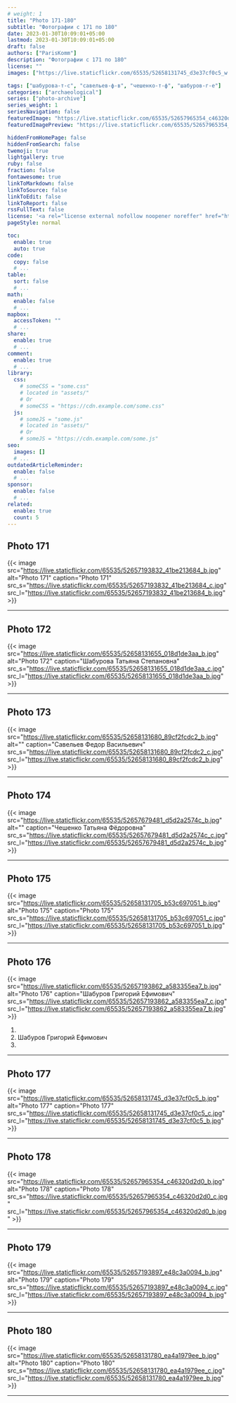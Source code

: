 ```yaml
---
# weight: 1
title: "Photo 171-180"
subtitle: "Фотографии с 171 по 180"
date: 2023-01-30T10:09:01+05:00
lastmod: 2023-01-30T10:09:01+05:00
draft: false
authors: ["ParisKomm"]
description: "Фотографии с 171 по 180"
license: ""
images: ["https://live.staticflickr.com/65535/52658131745_d3e37cf0c5_w.jpg"] # изображения страниц для Open Graph и Twitter Cards.

tags: ["шабурова-т-с", "савельев-ф-в", "чешенко-т-ф", "шабуров-г-е"]
categories: ["archaeological"]
series: ["photo-archive"]
series_weight: 1
seriesNavigation: false
featuredImage: "https://live.staticflickr.com/65535/52657965354_c46320d2d0_b.jpg" # главное изображение для содержимого.
featuredImagePreview: "https://live.staticflickr.com/65535/52657965354_c46320d2d0_b.jpg" # изображение для главной страницы.

hiddenFromHomePage: false
hiddenFromSearch: false
twemoji: true
lightgallery: true
ruby: false
fraction: false
fontawesome: true
linkToMarkdown: false
linkToSource: false
linkToEdit: false
linkToReport: false
rssFullText: false
license: '<a rel="license external nofollow noopener noreffer" href="https://creativecommons.org/licenses/by-nc-nd/4.0/" target="_blank">CC BY-NC-ND 4.0</a>'
pageStyle: normal

toc:
  enable: true
  auto: true
code:
  copy: false
  # ...
table:
  sort: false
  # ...
math:
  enable: false
  # ...
mapbox:
  accessToken: ""
  # ...
share:
  enable: true
  # ...
comment:
  enable: true
  # ...
library:
  css:
    # someCSS = "some.css"
    # located in "assets/"
    # Or
    # someCSS = "https://cdn.example.com/some.css"
  js:
    # someJS = "some.js"
    # located in "assets/"
    # Or
    # someJS = "https://cdn.example.com/some.js"
seo:
  images: []
  # ...
outdatedArticleReminder:
  enable: false
  # ...
sponsor:
  enable: false
  # ...
related:
  enable: true
  count: 5
---
```


<!--more-->

## Photo 171

{{< image src="https://live.staticflickr.com/65535/52657193832_41be213684_b.jpg" alt="Photo 171" caption="Photo 171" src_s="https://live.staticflickr.com/65535/52657193832_41be213684_c.jpg" src_l="https://live.staticflickr.com/65535/52657193832_41be213684_b.jpg" >}}

***

## Photo 172

{{< image src="https://live.staticflickr.com/65535/52658131655_018d1de3aa_b.jpg" alt="Photo 172" caption="Шабурова Татьяна Степановна" src_s="https://live.staticflickr.com/65535/52658131655_018d1de3aa_c.jpg" src_l="https://live.staticflickr.com/65535/52658131655_018d1de3aa_b.jpg" >}}

***

## Photo 173

{{< image src="https://live.staticflickr.com/65535/52658131680_89cf2fcdc2_b.jpg" alt="" caption="Савельев Федор Васильевич" src_s="https://live.staticflickr.com/65535/52658131680_89cf2fcdc2_c.jpg" src_l="https://live.staticflickr.com/65535/52658131680_89cf2fcdc2_b.jpg" >}}

***

## Photo 174

{{< image src="https://live.staticflickr.com/65535/52657679481_d5d2a2574c_b.jpg" alt="" caption="Чешенко Татьяна Фёдоровна" src_s="https://live.staticflickr.com/65535/52657679481_d5d2a2574c_c.jpg" src_l="https://live.staticflickr.com/65535/52657679481_d5d2a2574c_b.jpg" >}}

***

## Photo 175

{{< image src="https://live.staticflickr.com/65535/52658131705_b53c697051_b.jpg" alt="Photo 175" caption="Photo 175" src_s="https://live.staticflickr.com/65535/52658131705_b53c697051_c.jpg" src_l="https://live.staticflickr.com/65535/52658131705_b53c697051_b.jpg" >}}

***

## Photo 176

{{< image src="https://live.staticflickr.com/65535/52657193862_a583355ea7_b.jpg" alt="Photo 176" caption="Шабуров Григорий Ефимович" src_s="https://live.staticflickr.com/65535/52657193862_a583355ea7_c.jpg" src_l="https://live.staticflickr.com/65535/52657193862_a583355ea7_b.jpg" >}}

1.
2. Шабуров Григорий Ефимович
3.

***

## Photo 177

{{< image src="https://live.staticflickr.com/65535/52658131745_d3e37cf0c5_b.jpg" alt="Photo 177" caption="Photo 177" src_s="https://live.staticflickr.com/65535/52658131745_d3e37cf0c5_c.jpg" src_l="https://live.staticflickr.com/65535/52658131745_d3e37cf0c5_b.jpg" >}}

***

## Photo 178

{{< image src="https://live.staticflickr.com/65535/52657965354_c46320d2d0_b.jpg" alt="Photo 178" caption="Photo 178" src_s="https://live.staticflickr.com/65535/52657965354_c46320d2d0_c.jpg" src_l="https://live.staticflickr.com/65535/52657965354_c46320d2d0_b.jpg" >}}

***

## Photo 179

{{< image src="https://live.staticflickr.com/65535/52657193897_e48c3a0094_b.jpg" alt="Photo 179" caption="Photo 179" src_s="https://live.staticflickr.com/65535/52657193897_e48c3a0094_c.jpg" src_l="https://live.staticflickr.com/65535/52657193897_e48c3a0094_b.jpg" >}}

***

## Photo 180

{{< image src="https://live.staticflickr.com/65535/52658131780_ea4a1979ee_b.jpg" alt="Photo 180" caption="Photo 180" src_s="https://live.staticflickr.com/65535/52658131780_ea4a1979ee_c.jpg" src_l="https://live.staticflickr.com/65535/52658131780_ea4a1979ee_b.jpg" >}}

***
